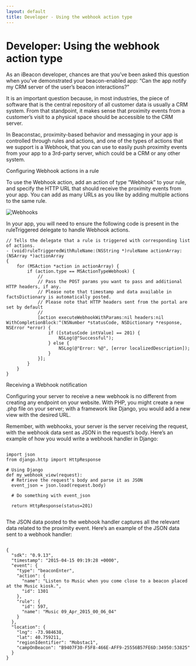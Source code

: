 ```yaml
---
layout: default
title: Developer - Using the webhook action type
---
```

# Developer: Using the webhook action type

As an iBeacon developer, chances are that you’ve been asked this question when you’ve demonstrated your beacon-enabled app: “Can the app notify my CRM server of the user’s beacon interactions?”

It is an important question because, in most industries, the piece of software that is the central repository of all customer data is usually a CRM system. From that standpoint, it makes sense that proximity events from a customer’s visit to a physical space should be accessible to the CRM server.

In Beaconstac, proximity-based behavior and messaging in your app is controlled through rules and actions, and one of the types of actions that we support is a Webhook, that you can use to easily push proximity events from your app to a 3rd-party server, which could be a CRM or any other system.

Configuring Webhook actions in a rule

To use the Webhook action, add an action of type “Webhook” to your rule, and specify the HTTP URL that should receive the proximity events from your app. You can add as many URLs as you like by adding multiple actions to the same rule.

![Webhooks](http://i.imgur.com/4mpukyx.png)

In your app, you will need to ensure the following code is present in the ruleTriggered delegate to handle Webhook actions.

```
// Tells the delegate that a rule is triggered with corresponding list of actions. 
- (void)ruleTriggeredWithRuleName:(NSString *)ruleName actionArray:(NSArray *)actionArray
{
    for (MSAction *action in actionArray) {
        if (action.type == MSActionTypeWebhook) {
            //
            // Pass the POST params you want to pass and additional HTTP headers, if any.
            // Please note that timestamp and data available in factsDictionary is automatically posted.
            // Please note that HTTP headers sent from the portal are set by default
            //
            [action executeWebhookWithParams:nil headers:nil WithCompletionBlock:^(NSNumber *statusCode, NSDictionary *response, NSError *error) {
                if ([statusCode intValue] == 201) {
                    NSLog(@"Successful");
                } else {
                    NSLog(@"Error: %@", [error localizedDescription]);
                }
            }];
        }
    }
}
```

Receiving a Webhook notification

Configuring your server to receive a new webhook is no different from creating any endpoint on your website. With PHP, you might create a new .php file on your server; with a framework like Django, you would add a new view with the desired URL.

Remember, with webhooks, your server is the server receiving the request, with the webhook data sent as JSON in the request’s body. Here’s an example of how you would write a webhook handler in Django:

```

import json
from django.http import HttpResponse

# Using Django
def my_webhook_view(request):
  # Retrieve the request's body and parse it as JSON
  event_json = json.load(request.body)

  # Do something with event_json

  return HttpResponse(status=201)
  
```

The JSON data posted to the webhook handler captures all the relevant data related to the proximity event. Here’s an example of the JSON data sent to a webhook handler:

```

{
  "sdk": "0.9.13",
  "timestamp": "2015-04-15 09:19:28 +0000",
  "event": {
    "type": "beaconEnter",
    "action": {
      "name": "Listen to Music when you come close to a beacon placed at the Music kiosk.",
      "id": 1301
    },
    "rule": {
      "id": 597,
      "name": "Music 09_Apr_2015_00_06_04"
    }
  },
  "location": {
    "lng": -73.984638,
    "lat": 40.759211,
    "regionIdentifier": "Mobstac1",
    "campOnBeacon": "B9407F30-F5F8-466E-AFF9-25556B57FE6D:34950:53825"
  }
}

```

